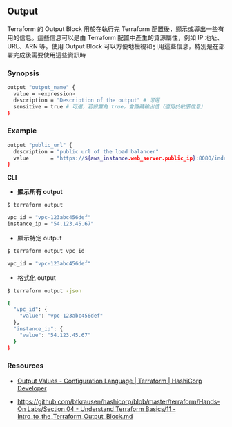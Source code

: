 ## Output

Terraform 的 Output Block 用於在執行完 Terraform 配置後，顯示或導出一些有用的信息。這些信息可以是由 Terraform 配置中產生的資源屬性，例如 IP 地址、URL、ARN 等。使用 Output Block 可以方便地檢視和引用這些信息，特別是在部署完成後需要使用這些資訊時

### Synopsis

```bash
output "output_name" {
  value = <expression>
  description = "Description of the output" # 可選
  sensitive = true # 可選，若設置為 true，會隱藏輸出值（適用於敏感信息）
}
```

### Example

```bash
output "public_url" {
  description = "public url of the load balancer"
  value       = "https://${aws_instance.web_server.public_ip}:8080/index.html"
}
```

**CLI**

- **顯示所有 output**

```bash
$ terraform output

vpc_id = "vpc-123abc456def"
instance_ip = "54.123.45.67"
```

- 顯示特定 output

```bash
$ terraform output vpc_id

vpc_id = "vpc-123abc456def"
```

- 格式化 output

```bash
$ terraform output -json

{
  "vpc_id": {
    "value": "vpc-123abc456def"
  },
  "instance_ip": {
    "value": "54.123.45.67"
  }
}
```

### Resources

- [Output Values - Configuration Language | Terraform | HashiCorp Developer](https://developer.hashicorp.com/terraform/language/values/outputs)

- [https://github.com/btkrausen/hashicorp/blob/master/terraform/Hands-On Labs/Section 04 - Understand Terraform Basics/11 - Intro_to_the_Terraform_Output_Block.md](https://github.com/btkrausen/hashicorp/blob/master/terraform/Hands-On%20Labs/Section%2004%20-%20Understand%20Terraform%20Basics/11%20-%20Intro_to_the_Terraform_Output_Block.md)